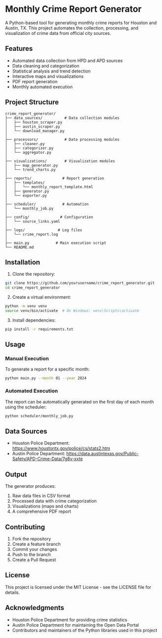# Monthly Crime Report Generator

A Python-based tool for generating monthly crime reports for Houston and Austin, TX. This project automates the collection, processing, and visualization of crime data from official city sources.

## Features

- Automated data collection from HPD and APD sources
- Data cleaning and categorization
- Statistical analysis and trend detection
- Interactive maps and visualizations
- PDF report generation
- Monthly automated execution

## Project Structure

```
crime_report_generator/
├── data_sources/          # Data collection modules
│   ├── houston_scraper.py
│   ├── austin_scraper.py
│   └── download_manager.py
│
├── processors/            # Data processing modules
│   ├── cleaner.py
│   ├── categorizer.py
│   └── aggregator.py
│
├── visualizations/        # Visualization modules
│   ├── map_generator.py
│   └── trend_charts.py
│
├── reports/              # Report generation
│   ├── templates/
│   │   └── monthly_report_template.html
│   ├── generator.py
│   └── exporter.py
│
├── scheduler/            # Automation
│   └── monthly_job.py
│
├── config/              # Configuration
│   └── source_links.yaml
│
├── logs/               # Log files
│   └── crime_report.log
│
├── main.py            # Main execution script
└── README.md
```

## Installation

1. Clone the repository:
```bash
git clone https://github.com/yourusername/crime_report_generator.git
cd crime_report_generator
```

2. Create a virtual environment:
```bash
python -m venv venv
source venv/bin/activate  # On Windows: venv\Scripts\activate
```

3. Install dependencies:
```bash
pip install -r requirements.txt
```

## Usage

### Manual Execution

To generate a report for a specific month:

```bash
python main.py --month 01 --year 2024
```

### Automated Execution

The report can be automatically generated on the first day of each month using the scheduler:

```bash
python scheduler/monthly_job.py
```

## Data Sources

- Houston Police Department: https://www.houstontx.gov/police/cs/stats2.htm
- Austin Police Department: https://data.austintexas.gov/Public-Safety/APD-Crime-Data/7g8v-xxte

## Output

The generator produces:
1. Raw data files in CSV format
2. Processed data with crime categorization
3. Visualizations (maps and charts)
4. A comprehensive PDF report

## Contributing

1. Fork the repository
2. Create a feature branch
3. Commit your changes
4. Push to the branch
5. Create a Pull Request

## License

This project is licensed under the MIT License - see the LICENSE file for details.

## Acknowledgments

- Houston Police Department for providing crime statistics
- Austin Police Department for maintaining the Open Data Portal
- Contributors and maintainers of the Python libraries used in this project 